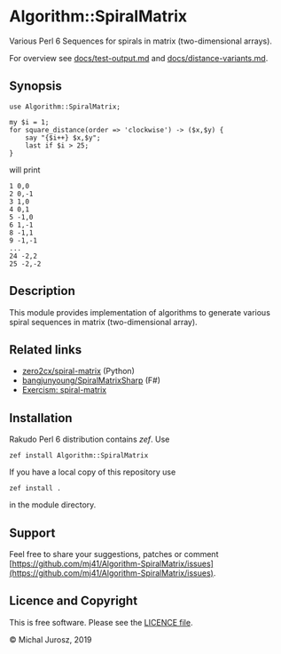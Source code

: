# Algorithm::SpiralMatrix

Various Perl 6 Sequences for spirals in matrix (two-dimensional 
arrays).

For overview see [docs/test-output.md](docs/test-output.md) 
and [docs/distance-variants.md](docs/distance-variants.md).

## Synopsis

```perl6
use Algorithm::SpiralMatrix;

my $i = 1;
for square_distance(order => 'clockwise') -> ($x,$y) {
    say "{$i++} $x,$y";
    last if $i > 25;
}
```

will print
```
1 0,0
2 0,-1
3 1,0
4 0,1
5 -1,0
6 1,-1
8 -1,1
9 -1,-1
...
24 -2,2
25 -2,-2
````

## Description

This module provides implementation of algorithms to generate various
spiral sequences in matrix (two-dimensional array).

## Related links

* [zero2cx/spiral-matrix](https://github.com/zero2cx/spiral-matrix) (Python)
* [bangjunyoung/SpiralMatrixSharp](https://github.com/bangjunyoung/SpiralMatrixSharp) (F#)
* [Exercism: spiral-matrix](https://github.com/exercism/problem-specifications/blob/master/exercises/spiral-matrix/description.md)

## Installation

Rakudo Perl 6 distribution contains *zef*. Use

	zef install Algorithm::SpiralMatrix

If you have a local copy of this repository use

	zef install .

in the module directory.

## Support

Feel free to share your suggestions, patches or comment 
[https://github.com/mj41/Algorithm-SpiralMatrix/issues](https://github.com/mj41/Algorithm-SpiralMatrix/issues).

## Licence and Copyright

This is free software. Please see the [LICENCE file](LICENSE).

© Michal Jurosz, 2019